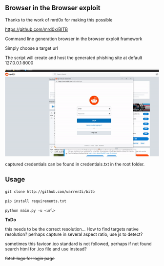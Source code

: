 ## Browser in the Browser exploit

Thanks to the work of mrd0x for making this possible

https://github.com/mrd0x/BITB

Command line generation browser in the browser exploit framework

Simply choose a target url

The script will create and host the generated phishing site at default 127.0.0.1:8000

![alt text](screenshots/gif.gif?raw=true)

captured credentials can be found in credentials.txt in the root folder.

## Usage

`git clone http://github.com/warren2i/bitb`

`pip install requirements.txt`

`python main.py -u <url>`



**ToDo**

this needs to be the correct resolution... How to find targets native resolution? perhaps capture in several aspect ratio, use js to detect?

sometimes this favicon.ico standard is not followed, perhaps if not found search html for .ico file and use instead?

~~fetch logo for login page~~